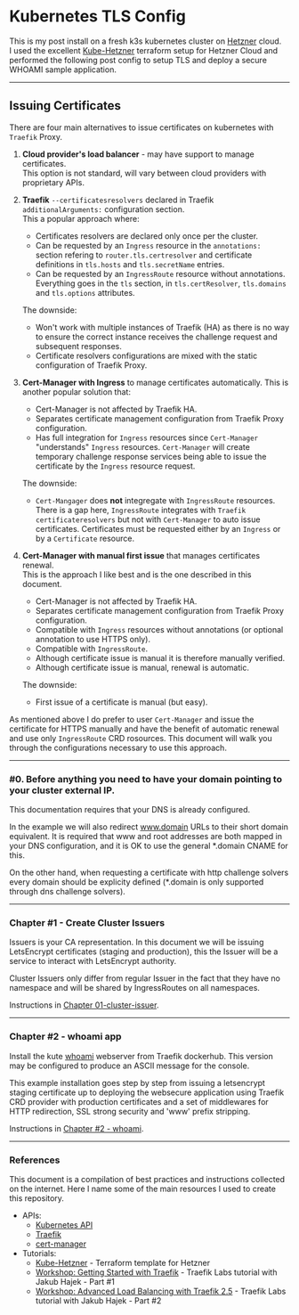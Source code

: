 # Kubernetes TLS Config

This is my post install on a fresh k3s kubernetes cluster on [Hetzner](https://www.hetzner.com) cloud.  
I used the excellent [Kube-Hetzner](https://github.com/kube-hetzner/terraform-hcloud-kube-hetzner) terraform setup for
Hetzner Cloud and performed the following post config to setup TLS and deploy a secure WHOAMI sample application.  

---

## Issuing Certificates

There are four main alternatives to issue certificates on kubernetes with `Traefik` Proxy.
1. **Cloud provider's load balancer** - may have support to manage certificates.  
   This option is not standard, will vary between cloud providers with proprietary APIs.

2. **Traefik** `--certificatesresolvers` declared in Traefik `additionalArguments:` 
   configuration section.  
   This a popular approach where:
     - Certificates resolvers are declared only once per the cluster.
     - Can be requested by an `Ingress` resource in the `annotations:` section refering to
       `router.tls.certresolver` and certificate definitions in `tls.hosts` and `tls.secretName`
       entries.
     - Can be requested by an `IngressRoute` resource without annotations. Everything goes in
       the `tls` section, in `tls.certResolver`, `tls.domains` and `tls.options` attributes.

   The downside:
     - Won't work with multiple instances of Traefik (HA) as there is no way to ensure the 
       correct instance receives the challenge request and subsequent responses.
     - Certificate resolvers configurations are mixed with the static configuration of Traefik 
       Proxy.

3. **Cert-Manager with Ingress** to manage certificates automatically.
   This is another popular solution that:
     - Cert-Manager is not affected by Traefik HA.
     - Separates certificate management configuration from Traefik Proxy configuration.
     - Has full integration for `Ingress` resources since `Cert-Manager` "understands" `Ingress`
       resources. `Cert-Manager` will create temporary challenge response services being able to
       issue the certificate by the `Ingress` resource request.

   The downside:
     - `Cert-Mangager` does **not** integregate with `IngressRoute` resources. There is a gap here,
       `IngressRoute` integrates with `Traefik` `certificateresolvers` but not with `Cert-Manager` to auto 
       issue certificates. Certificates must be requested either by an `Ingress` or by a `Certificate`
       resource.

4. **Cert-Manager with manual first issue** that manages certificates renewal.  
   This is the approach I like best and is the one described in this document.
     - Cert-Manager is not affected by Traefik HA.
     - Separates certificate management configuration from Traefik Proxy configuration.
     - Compatible with `Ingress` resources without annotations (or optional annotation to use HTTPS only).
     - Compatible with `IngressRoute`.
     - Although certificate issue is manual it is therefore manually verified.
     - Although certificate issue is manual, renewal is automatic.

   The downside:
     - First issue of a certificate is manual (but easy).

As mentioned above I do prefer to user `Cert-Manager` and issue the certificate for HTTPS manually and
have the benefit of automatic renewal and use only `IngressRoute` CRD rosources. This document will walk
you through the configurations necessary to use this approach.

---

### #0. Before anything you need to have your domain pointing to your cluster external IP.

This documentation requires that your DNS is already configured.  
  
In the example we will also redirect www.domain URLs to their short domain equivalent. It is required
that www and root addresses are both mapped in your DNS configuration, and it is OK to use
the general *.domain CNAME for this.  
  
On the other hand, when requesting a certificate with http challenge solvers every domain should be
explicity defined (*.domain is only supported through dns challenge solvers).  

---

### Chapter #1 - Create Cluster Issuers

Issuers is your CA representation. In this document we will be issuing LetsEncrypt certificates (staging and
production), this the Issuer will be a service to interact with LetsEncrypt authority.  
  
Cluster Issuers only differ from regular Issuer in the fact that they have no namespace and will be shared
by IngressRoutes on all namespaces.

Instructions in [Chapter 01-cluster-issuer](01-cluster-issuer/README.md).

---

### Chapter #2 - whoami app

Install the kute [whoami](https://hub.docker.com/r/traefik/traefikee-webapp-demo) webserver from Traefik dockerhub. This version may be configured to produce an ASCII
message for the console.  
  
This example installation goes step by step from issuing a letsencrypt staging 
certificate up to deploying the websecure application using Traefik CRD provider with production certificates and a set of middlewares for HTTP redirection, SSL strong security and 'www' prefix stripping.

Instructions in [Chapter #2 - whoami](02-whoami/README.md).

---

### References

This document is a compilation of best practices and instructions collected on the
internet. Here I name some of the main resources I used to create this repository.  
- APIs:
  - [Kubernetes API](https://kubernetes.io/docs/reference/kubernetes-api/)
  - [Traefik](https://doc.traefik.io/traefik/)
  - [cert-manager](https://cert-manager.io/docs/)
- Tutorials:
  - [Kube-Hetzner](https://github.com/kube-hetzner/terraform-hcloud-kube-hetzner) - Terraform template for Hetzner
  - [Workshop: Getting Started with Traefik](https://www.youtube.com/watch?v=CL5Cxxz-yHo&list=PL32htBncnWSjcoL3MwN-mT6rG1u3viRDI) - Traefik Labs tutorial with Jakub Hajek - Part #1
  - [Workshop: Advanced Load Balancing with Traefik 2.5](https://www.youtube.com/watch?v=eUlAS-FdELg&list=PL32htBncnWSjcoL3MwN-mT6rG1u3viRDI) - Traefik Labs tutorial with Jakub Hajek - Part #2
